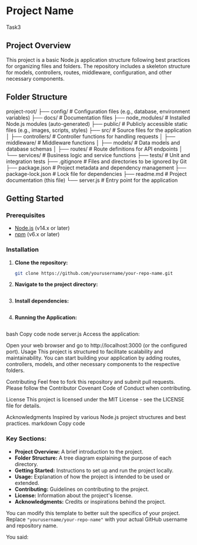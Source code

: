 # Project Name

Task3

## Project Overview

This project is a basic Node.js application structure following best practices for organizing files and folders. The repository includes a skeleton structure for models, controllers, routes, middleware, configuration, and other necessary components.

## Folder Structure
project-root/
├── config/ # Configuration files (e.g., database, environment variables)
├── docs/ # Documentation files
├── node_modules/ # Installed Node.js modules (auto-generated)
├── public/ # Publicly accessible static files (e.g., images, scripts, styles)
├── src/ # Source files for the application
│ ├── controllers/ # Controller functions for handling requests
│ ├── middleware/ # Middleware functions
│ ├── models/ # Data models and database schemas
│ ├── routes/ # Route definitions for API endpoints
│ └── services/ # Business logic and service functions
├── tests/ # Unit and integration tests
├── .gitignore # Files and directories to be ignored by Git
├── package.json # Project metadata and dependency management
├── package-lock.json # Lock file for dependencies
├── readme.md # Project documentation (this file)
└── server.js # Entry point for the application


## Getting Started

### Prerequisites

- [Node.js](https://nodejs.org/) (v14.x or later)
- [npm](https://www.npmjs.com/) (v6.x or later)

### Installation

1. **Clone the repository:**
   ```bash
   git clone https://github.com/yourusername/your-repo-name.git
2. **Navigate to the project directory:**
   ```cd your-repo-name
3. **Install dependencies:**
   ```npm install
4. **Running the Application:**
   ```Start the server:

bash
Copy code
node server.js
Access the application:

Open your web browser and go to http://localhost:3000 (or the configured port).
Usage
This project is structured to facilitate scalability and maintainability. You can start building your application by adding routes, controllers, models, and other necessary components to the respective folders.

Contributing
Feel free to fork this repository and submit pull requests. Please follow the Contributor Covenant Code of Conduct when contributing.

License
This project is licensed under the MIT License - see the LICENSE file for details.

Acknowledgments
Inspired by various Node.js project structures and best practices.
markdown
Copy code

### Key Sections:

- **Project Overview:** A brief introduction to the project.
- **Folder Structure:** A tree diagram explaining the purpose of each directory.
- **Getting Started:** Instructions to set up and run the project locally.
- **Usage:** Explanation of how the project is intended to be used or extended.
- **Contributing:** Guidelines on contributing to the project.
- **License:** Information about the project's license.
- **Acknowledgments:** Credits or inspirations behind the project.

You can modify this template to better suit the specifics of your project. Replace `"yourusername/your-repo-name"` with your actual GitHub username and repository name.




You said:

